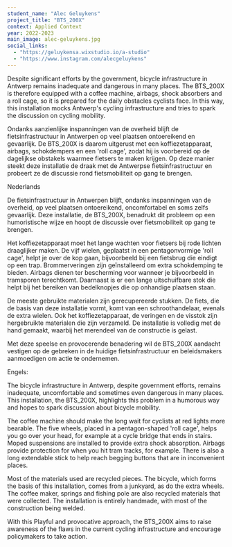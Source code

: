 ```yaml
---
student_name: "Alec Geluykens"
project_title: "BTS_200X"
context: Applied Context
year: 2022-2023
main_image: alec-geluykens.jpg
social_links:
  - "https://geluykensa.wixstudio.io/a-studio"
  - "https://www.instagram.com/alecgeluykens"
---
```

Despite significant efforts by the government, bicycle infrastructure in Antwerp remains inadequate and dangerous in many places. The BTS_200X is therefore equipped with a coffee machine, airbags, shock absorbers and a roll cage, so it is prepared for the daily obstacles cyclists face. In this way, this installation mocks Antwerp's cycling infrastructure and tries to spark the discussion on cycling mobility.

Ondanks aanzienlijke inspanningen van de overheid blijft de fietsinfrastructuur in Antwerpen op veel plaatsen ontoereikend en gevaarlijk. De BTS_200X is daarom uitgerust met een koffiezetapparaat, airbags, schokdempers en een 'roll cage', zodat hij is voorbereid op de dagelijkse obstakels waarmee fietsers te maken krijgen. Op deze manier steekt deze installatie de draak met de Antwerpse fietsinfrastructuur en probeert ze de discussie rond fietsmobiliteit op gang te brengen.

Nederlands

De fietsinfrastructuur in Antwerpen blijft, ondanks inspanningen van de overheid, op veel plaatsen ontoereikend, oncomfortabel en soms zelfs gevaarlijk. Deze installatie, de BTS_200X, benadrukt dit probleem op een humoristische wijze en hoopt de discussie over fietsmobiliteit op gang te brengen.

Het koffiezetapparaat moet het lange wachten voor fietsers bij rode lichten draaglijker maken. De vijf wielen, geplaatst in een pentagonvormige 'roll cage', helpt je over de kop gaan, bijvoorbeeld bij een fietsbrug die eindigt op een trap. Brommerveringen zijn geïnstalleerd om extra schokdemping te bieden. Airbags dienen ter bescherming voor wanneer je bijvoorbeeld in tramsporen terechtkomt. Daarnaast is er een lange uitschuifbare stok die helpt bij het bereiken van bedelknopjes die op onhandige plaatsen staan.

De meeste gebruikte materialen zijn gerecupereerde stukken. De fiets, die de basis van deze installatie vormt, komt van een schroothandelaar, evenals de extra wielen. Ook het koffiezetapparaat, de veringen en de visstok zijn hergebruikte materialen die zijn verzameld. De installatie is volledig met de hand gemaakt, waarbij het merendeel van de constructie is gelast.

Met deze speelse en provocerende benadering wil de BTS_200X aandacht vestigen op de gebreken in de huidige fietsinfrastructuur en beleidsmakers aanmoedigen om actie te ondernemen.

Engels:

The bicycle infrastructure in Antwerp, despite government efforts, remains inadequate, uncomfortable and sometimes even dangerous in many places. This installation, the BTS_200X, highlights this problem in a humorous way and hopes to spark discussion about bicycle mobility.

The coffee machine should make the long wait for cyclists at red lights more bearable. The five wheels, placed in a pentagon-shaped 'roll cage', helps you go over your head, for example at a cycle bridge that ends in stairs. Moped suspensions are installed to provide extra shock absorption. Airbags provide protection for when you hit tram tracks, for example. There is also a long extendable stick to help reach begging buttons that are in inconvenient places.

Most of the materials used are recycled pieces. The bicycle, which forms the basis of this installation, comes from a junkyard, as do the extra wheels. The coffee maker, springs and fishing pole are also recycled materials that were collected. The installation is entirely handmade, with most of the construction being welded.

With this Playful and provocative approach, the BTS_200X aims to raise awareness of the flaws in the current cycling infrastructure and encourage policymakers to take action.


